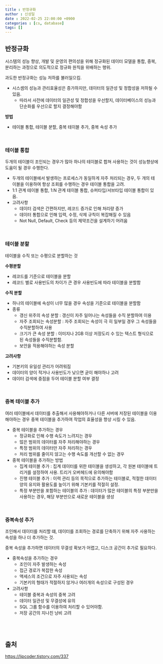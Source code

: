 ```yaml
---
title : 반정규화
author : 신성일
date : 2022-02-25 22:00:00 +0900
categories : [cs, database]
tags: []
---
```




## **반정규화**

시스템의 성능 향상, 개발 및 운영의 편의성을 위해 정규화된 데이터 모델을 통합, 중복, 분리하는 과정으로 의도적으로 정규화 원칙을 위배하는 행위. 

과도한 반정규화는 성능 저하를 불러일으킴.

- 시스셈의 성능과 관리효율성은 증가하지만, 데이터의 일관성 및 정합성을 저하될 수 있음.
  - 따라서 사전에 데이터의 일관성 및 정합성을 우선할지, 데이터베이스의 성능과 단순화를 우선으로 할지 결정해야함

**방법**

- 테이블 통합, 테이블 분할, 중복 테이블 추가, 중복 속성 추가

<br/>

### **테이블 통합**

두개의 테이블이 조인되는 경우가 많아 하나의 테이블로 합쳐 사용하는 것이 성능향상에 도움이 될 경우 수행한다.

- 두개의 테이블에서 발생하는 프로세스가 동일하게 자주 처리되는 경우, 두 개의 테이블을 이용하여 항상 조회를 수행하는 경우 테이블 통합을 고려.
- 1:1 관계 테이블 통합, 1:N 관계 테이블 통합, 슈퍼타입/서브타입 테이블 통합이 있음.
- 고려사항
  - 데이터 검색은 간편하지만, 레코드 증가로 인해 처리량 증가
  - 데이터 통합으로 인해 입력, 수정, 삭제 규칙이 복잡해질 수 있음
  - Not Null, Default, Check 등의 제약조건을 설계하기 어려움

<br/>

### **테이블 분할**

테이블을 수직 또는 수평으로 분할하는 것

**수평분할**

- 레코드를 기준으로 테이블을 분할
- 레코드 별로 사용빈도의 차이가 큰 경우 사용빈도에 따라 테이블을 분할함

**수직 분할**

- 하나의 테이블에 속성이 너무 많을 경우 속성을 기준으로 테이블을 분할함
- 종류
  - 갱신 위주의 속성 분할 : 갱신이 자주 일어나는 속성들을 수직 분할하여 이용
  - 자주 조회되는 속성분할 : 자주 조회되는 속성이 극 히 일부일 경우 그 속성들을 수직분할하여 사용
  - 크기가 큰 속성 분할 : 이미지나 2GB 이상 저장도리 수 있는 텍스트 형식으로 된 속성들을 수직분할함.
  - 보안을 적용해야하는 속성 분할 

**고려사항**

- 기본키의 유일성 관리가 어려워짐
- 데이터의 양이 적거나 사용빈도가 낮으면 굳이 해야하나 고려
- 데이터 검색에 중점을 두어 테이블 분할 여부 결정

<br/>

### **중복 테이블 추가**

여러 테이블에서 데이터를 추출해서 사용해야하거나 다른 서버에 저장된 테이블을 이용해야하는 경우 중복 테이블을 추가하여 작업의 효율성을 향상 시킬 수 있음.

- 중복 테이블을 추가하는 경우
  - 정규화로 인해 수행 속도가 느려지는 경우
  - 많은 범위의 데이터를 자주 처리해야하는 경우
  - 특정 범위의 데이터만 자주 처리하는 경우
  - 처리 범위를 줄이지 않고는 수행 속도를 개선할 수 없는 경우
- 중복 테이블을 추가하는 방법
  - 집계 테이블 추가 : 집계 데이터를 위한 테이블을 생성하고, 각 원본 테이블에 트리거를 설정하여 사용. 트리거 오버헤드에 유의해야함
  - 진행 테이블 추가 : 이력 관리 등의 목적으로 추가하는 테이블로, 적절한 데이터 양의 유지와 활용도를 높이기 위해 기본키를 적절히 설정.
  - 특정 부분만을 포함하는 테이블의 추가 : 데이터가 많은 테이블의 특정 부분만을 사용하는 경우, 해당 부분만으로 새로운 테이블을 생성

<br/>

### **중복속성 추가**

조인해서 데이터를 처리할 떄, 데이터를 조회하는 경로를 단축하기 위해 자주 사용하는 속성을 하나 더 추가하는 것.

중복 속성을 추가하면 데이터의 무결성 확보가 어렵고, 디스크 공간이 추가로 필요하다.

- 중복속성을 추가하는 경우
  - 조인이 자주 발생하는 속성
  - 접근 경로가 복잡한 속성
  - 액세스의 조건으로 자주 사용되는 속성
  - 기본키의 형태가 적절하지 않거나 여러개의 속성으로 구성된 경우
- 고려사항
  - 테이블 중복과 속성의 중복 고려
  - 데이터 일관성 및 무결성에 유의
  - SQL 그룹 함수를 이용하여 처리할 수 있어야함.
  - 저장 공간의 지나친 낭비 고려

<br/>

<br/>

## **출처**

https://lipcoder.tistory.com/337